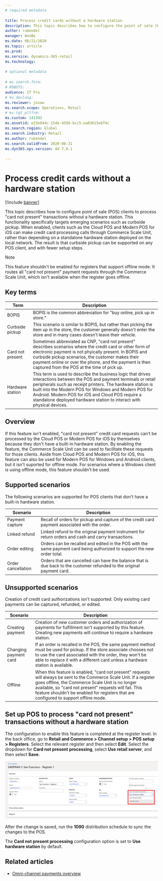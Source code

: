 ```yaml
---
# required metadata

title: Process credit cards without a hardware station
description: This topic describes how to configure the point of sale (POS) to process "card not present" transactions in POS clients that don't include a hardware station. 
author: rubendel
manager: AnnBe
ms.date: 08/21/2020
ms.topic: article
ms.prod: 
ms.service: dynamics-365-retail
ms.technology: 

# optional metadata

# ms.search.form: 
# ROBOTS: 
audience: IT Pro
# ms.devlang: 
ms.reviewer: josaw
ms.search.scope: Operations, Retail
# ms.tgt_pltfrm: 
ms.custom: 141393
ms.assetid: e23e944c-15de-459d-bcc5-ea03615ebf4c
ms.search.region: Global
ms.search.industry: Retail
ms.author: rubendel
ms.search.validFrom: 2020-08-31
ms.dyn365.ops.version: AX 7.0.1

---
```


# Process credit cards without a hardware station

[!include [banner](../includes/banner.md)]

This topic describes how to configure point of sale (POS) clients to process "card not present" transactions without a hardware station. This functionality specifically targets emerging scenarios such as curbside pickup. When enabled, clients such as the Cloud POS and Modern POS for iOS can make credit card processing calls through Commerce Scale Unit, rather than depending on a standalone hardware station deployed on the local network. The result is that curbside pickup can be supported on any POS client, and with fewer setup steps. 

> [!NOTE]
> This feature shouldn't be enabled for registers that support offline mode. It routes all "card not present" payment requests through the Commerce Scale Unit, which isn't available when the register goes offline.  

## Key terms

| Term | Description |
|---|---|
| BOPIS | BOPIS is the common abbreviation for "buy online, pick up in store." |
| Curbside pickup | This scenario is similar to BOPIS, but rather than picking the item up in the store, the customer generally doesn't enter the store and in many cases doesn't leave their vehicle. |
| Card not present | Sometimes abbreviated as CNP, "card not present" describes scenarios where the credit card or other form of electronic payment is not phyically present. In  BOPIS and curbside pickup scenarios, the customer makes their payment online or over the phone, and the payment is then captured from the POS at the time of pick up. 
| Hardware station | This term is used to describe the business logic that drives interactions between the POS and payment terminals or retail peripherals such as receipt printers. The hardware station is built into the Modern POS for Windows and Modern POS for Android. Modern POS for iOS and Cloud POS require a standalone deployed hardware station to interact with physical devices. |

## Overview

If this feature isn't enabled, "card not present" credit card requests can't be processed by the Cloud POS or Modern POS for iOS by themselves because they don't have a built-in hardware station. By enabling the feature, the Commerce Scale Unit can be used to facilitate these requests for those clients. Aside from Cloud POS and Modern POS for iOS, this feature can also be used for Modern POS for Windows and Android clients, but it isn't suported for offline mode. For scenarios where a Windows client is using offline mode, this feature shouldn't be used.  

## Supported scenarios

The following scenarios are supported for POS clients that don't have a built-in hardware station. 

| Scenario | Description |
| --- | --- |
| Payment capture | Recall of orders for pickup and capture of the credit card payment associated with the order. |
| Linked refund | Linked refund to the original payment instrument for return orders and cash and carry transactions. |
| Order editing | Orders can be recalled and edited in the POS with the same payment card being authorized to support the new order total. | 
| Order cancellation | Orders that are cancelled can have the balance that is due back to the customer refunded to the original payment card. |

## Unsupported scenarios

Creation of credit card authorizations isn't supported. Only exisitng card payments can be captured, refunded, or edited. 

| Scenario | Description |
| --- | --- |
| Creating payment | Creation of new customer orders and authorization of payments for fulfillment isn't supported by this feature. Creating new payments will continue to require a hardware station. |
| Changing payment card | If an order is recalled in the POS, the same payment method must be used for pickup. If the store associate chooses not to use the card associated with the order, they won't be able to replace it with a different card unless a hardware station is available. |
| Offline | When this feature is enabled, "card not present" requests will always be sent to the Commerce Scale Unit. If a register goes offline, the Commerce Scale Unit is no longer available, so "card not present" requests will fail. This feature shouldn't be enabled for registers that are configured to support offline mode. |

## Set up POS to process "card not present" transactions without a hardware station

The configuration to enable this feature is completed at the register level. In the back office, go to **Retail and Commerce \> Channel setup \> POS setup \> Registers**. Select the relevant register and then select **Edit**. Select the dropdown for **Card not present processing**, select **Use retail server**, and then select **Save**.

![Previously saved payment instrument](media/PAYMENTS/CNP-POS.png)

After the change is saved, run the **1090** distribution schedule to sync the changes to the POS. 

The **Card not present processing** configuration option is set to **Use hardware station** by default. 

## Related articles

- [Omni-channel payments overview](https://docs.microsoft.com/dynamics365/commerce/omni-channel-payments)
